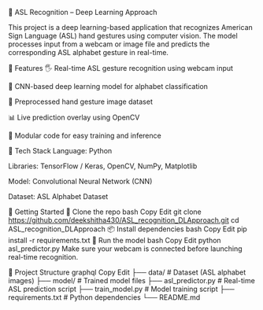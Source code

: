 🧠 ASL Recognition – Deep Learning Approach


This project is a deep learning-based application that recognizes American Sign Language (ASL) hand gestures using computer vision. The model processes input from a webcam or image file and predicts the corresponding ASL alphabet gesture in real-time.

🎯 Features
🖐️ Real-time ASL gesture recognition using webcam input

🧠 CNN-based deep learning model for alphabet classification

📸 Preprocessed hand gesture image dataset

📊 Live prediction overlay using OpenCV

📁 Modular code for easy training and inference

🧰 Tech Stack
Language: Python

Libraries: TensorFlow / Keras, OpenCV, NumPy, Matplotlib

Model: Convolutional Neural Network (CNN)

Dataset: ASL Alphabet Dataset

🚀 Getting Started
🔧 Clone the repo
bash
Copy
Edit
git clone https://github.com/deekshitha430/ASL_recognition_DLApproach.git
cd ASL_recognition_DLApproach
📦 Install dependencies
bash
Copy
Edit
pip install -r requirements.txt
🏁 Run the model
bash
Copy
Edit
python asl_predictor.py
Make sure your webcam is connected before launching real-time recognition.

📁 Project Structure
graphql
Copy
Edit
├── data/                   # Dataset (ASL alphabet images)
├── model/                  # Trained model files
├── asl_predictor.py        # Real-time ASL prediction script
├── train_model.py          # Model training script
├── requirements.txt        # Python dependencies
└── README.md
